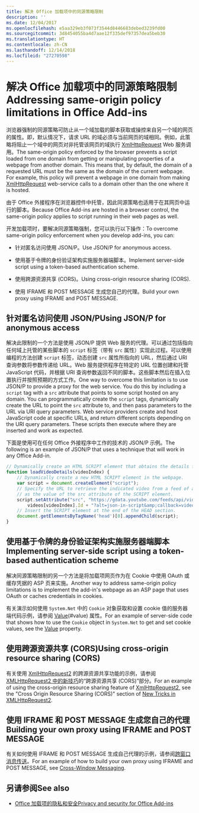 ```yaml
---
title: 解决 Office 加载项中的同源策略限制
description: ''
ms.date: 12/04/2017
ms.openlocfilehash: e5aa329eb3f073f3544d8446683debed3239fd00
ms.sourcegitcommit: 3d8454055ba4d7aae12f335def97357dea5beb30
ms.translationtype: HT
ms.contentlocale: zh-CN
ms.lasthandoff: 12/14/2018
ms.locfileid: "27270598"
---
```

# <a name="addressing-same-origin-policy-limitations-in-office-add-ins"></a><span data-ttu-id="3f9a5-102">解决 Office 加载项中的同源策略限制</span><span class="sxs-lookup"><span data-stu-id="3f9a5-102">Addressing same-origin policy limitations in Office Add-ins</span></span>


<span data-ttu-id="3f9a5-p101">浏览器强制的同源策略可防止从一个域加载的脚本获取或操控来自另一个域的网页的属性。即，默认情况下，请求 URL 的域必须与当前网页的域相同。例如，此策略将阻止一个域中的网页对非托管该网页的域执行 [XmlHttpRequest](https://www.w3.org/TR/XMLHttpRequest/) Web 服务调用。</span><span class="sxs-lookup"><span data-stu-id="3f9a5-p101">The same-origin policy enforced by the browser prevents a script loaded from one domain from getting or manipulating properties of a webpage from another domain. This means that, by default, the domain of a requested URL must be the same as the domain of the current webpage. For example, this policy will prevent a webpage in one domain from making [XmlHttpRequest](https://www.w3.org/TR/XMLHttpRequest/) web-service calls to a domain other than the one where it is hosted.</span></span>

<span data-ttu-id="3f9a5-106">由于 Office 外接程序在浏览器控件中托管，因此同源策略也适用于在其网页中运行的脚本。</span><span class="sxs-lookup"><span data-stu-id="3f9a5-106">Because Office Add-ins are hosted in a browser control, the same-origin policy applies to script running in their web pages as well.</span></span>

<span data-ttu-id="3f9a5-107">开发加载项时，要解决同源策略强制，您可以执行以下操作：</span><span class="sxs-lookup"><span data-stu-id="3f9a5-107">To overcome same-origin policy enforcement when you develop add-ins, you can:</span></span>

- <span data-ttu-id="3f9a5-108">针对匿名访问使用 JSON/P。</span><span class="sxs-lookup"><span data-stu-id="3f9a5-108">Use JSON/P for anonymous access.</span></span> 
    
- <span data-ttu-id="3f9a5-109">使用基于令牌的身份验证架构实施服务器端脚本。</span><span class="sxs-lookup"><span data-stu-id="3f9a5-109">Implement server-side script using a token-based authentication scheme.</span></span>
    
- <span data-ttu-id="3f9a5-110">使用跨源资源共享 (CORS)。</span><span class="sxs-lookup"><span data-stu-id="3f9a5-110">Using cross-origin resource sharing (CORS).</span></span>
    
- <span data-ttu-id="3f9a5-111">使用 IFRAME 和 POST MESSAGE 生成您自己的代理。</span><span class="sxs-lookup"><span data-stu-id="3f9a5-111">Build your own proxy using IFRAME and POST MESSAGE.</span></span>
    

## <a name="using-jsonp-for-anonymous-access"></a><span data-ttu-id="3f9a5-112">针对匿名访问使用 JSON/P</span><span class="sxs-lookup"><span data-stu-id="3f9a5-112">Using JSON/P for anonymous access</span></span>


<span data-ttu-id="3f9a5-p102">解决此限制的一个方法是使用 JSON/P 提供 Web 服务的代理。可以通过包括指向任何域上托管的某些脚本的 `script` 标签（带有 `src` 属性）实现此过程。可以使用编程的方法创建 `script` 标签，动态创建 `src` 属性所指向的 URL，然后通过 URI 查询参数将参数传递给 URL。Web 服务提供程序在特定的 URL 位置创建和托管 JavaScript 代码，并根据 URI 查询参数返回不同的脚本。这些脚本然后在插入位置执行并按照预期的方式工作。</span><span class="sxs-lookup"><span data-stu-id="3f9a5-p102">One way to overcome this limitation is to use JSON/P to provide a proxy for the web service. You do this by including a `script` tag with a `src` attribute that points to some script hosted on any domain. You can programmatically create the `script` tags, dynamically create the URL to point the `src` attribute to, and then pass parameters to the URL via URI query parameters. Web service providers create and host JavaScript code at specific URLs, and return different scripts depending on the URI query parameters. These scripts then execute where they are inserted and work as expected.</span></span>

<span data-ttu-id="3f9a5-118">下面是使用可在任何 Office 外接程序中工作的技术的 JSON/P 示例。</span><span class="sxs-lookup"><span data-stu-id="3f9a5-118">The following is an example of JSON/P that uses a technique that will work in any Office Add-in.</span></span>

```js
// Dynamically create an HTML SCRIPT element that obtains the details for the specified video.
function loadVideoDetails(videoIndex) {
    // Dynamically create a new HTML SCRIPT element in the webpage.
    var script = document.createElement("script");
    // Specify the URL to retrieve the indicated video from a feed of a current list of videos,
    // as the value of the src attribute of the SCRIPT element. 
    script.setAttribute("src", "https://gdata.youtube.com/feeds/api/videos/" + 
        videos[videoIndex].Id + "?alt=json-in-script&amp;callback=videoDetailsLoaded");
    // Insert the SCRIPT element at the end of the HEAD section.
    document.getElementsByTagName('head')[0].appendChild(script);
}

```


## <a name="implementing-server-side-script-using-a-token-based-authentication-scheme"></a><span data-ttu-id="3f9a5-119">使用基于令牌的身份验证架构实施服务器端脚本</span><span class="sxs-lookup"><span data-stu-id="3f9a5-119">Implementing server-side script using a token-based authentication scheme</span></span>


<span data-ttu-id="3f9a5-120">解决同源策略限制的另一个方法是将加载项网页作为在 Cookie 中使用 OAuth 或缓存凭据的 ASP 页来实施。</span><span class="sxs-lookup"><span data-stu-id="3f9a5-120">Another way to address same-origin policy limitations is to implement the add-in's webpage as an ASP page that uses OAuth or caches credentials in cookies.</span></span>

<span data-ttu-id="3f9a5-121">有关演示如何使用 `System.Net` 中的 `Cookie` 对象获取和设置 cookie 值的服务器端代码示例，请参阅 [Value](https://docs.microsoft.com/dotnet/api/system.net.cookie.value?view=netframework-4.7.2)(#value) 属性。</span><span class="sxs-lookup"><span data-stu-id="3f9a5-121">For an example of server-side code that shows how to use the  `Cookie` object in `System.Net` to get and set cookie values, see the [Value](https://docs.microsoft.com/dotnet/api/system.net.cookie.value?view=netframework-4.7.2) property.</span></span>


## <a name="using-cross-origin-resource-sharing-cors"></a><span data-ttu-id="3f9a5-122">使用跨源资源共享 (CORS)</span><span class="sxs-lookup"><span data-stu-id="3f9a5-122">Using cross-origin resource sharing (CORS)</span></span>


<span data-ttu-id="3f9a5-123">有关使用 [XmlHttpRequest2](https://dvcs.w3.org/hg/xhr/raw-file/tip/Overview.html) 的跨源资源共享功能的示例，请参阅 [XMLHttpRequest2 中的新技巧](https://www.html5rocks.com/en/tutorials/file/xhr2/)的“跨源资源共享 (CORS)”部分。</span><span class="sxs-lookup"><span data-stu-id="3f9a5-123">For an example of using the cross-origin resource sharing feature of [XmlHttpRequest2](https://dvcs.w3.org/hg/xhr/raw-file/tip/Overview.html), see the "Cross Origin Resource Sharing (CORS)" section of [New Tricks in XMLHttpRequest2](https://www.html5rocks.com/en/tutorials/file/xhr2/).</span></span>


## <a name="building-your-own-proxy-using-iframe-and-post-message"></a><span data-ttu-id="3f9a5-124">使用 IFRAME 和 POST MESSAGE 生成您自己的代理</span><span class="sxs-lookup"><span data-stu-id="3f9a5-124">Building your own proxy using IFRAME and POST MESSAGE</span></span>


<span data-ttu-id="3f9a5-125">有关如何使用 IFRAME 和 POST MESSAGE 生成自己代理的示例，请参阅[跨窗口消息传送](http://ejohn.org/blog/cross-window-messaging/)。</span><span class="sxs-lookup"><span data-stu-id="3f9a5-125">For an example of how to build your own proxy using IFRAME and POST MESSAGE, see [Cross-Window Messaging](http://ejohn.org/blog/cross-window-messaging/).</span></span>


## <a name="see-also"></a><span data-ttu-id="3f9a5-126">另请参阅</span><span class="sxs-lookup"><span data-stu-id="3f9a5-126">See also</span></span>

- [<span data-ttu-id="3f9a5-127">Office 加载项的隐私和安全</span><span class="sxs-lookup"><span data-stu-id="3f9a5-127">Privacy and security for Office Add-ins</span></span>](../concepts/privacy-and-security.md)
    
